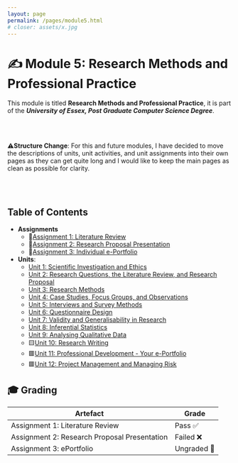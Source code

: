```yaml
---
layout: page
permalink: /pages/module5.html
# closer: assets/x.jpg
---
```


# ✍️ Module 5: Research Methods and Professional Practice

This module is titled **Research Methods and Professional Practice**, it is part of the ***University of Essex, Post Graduate Computer Science Degree***.

<br/>
<br/>

⚠️**Structure Change**: For this and future modules, I have decided to move the descriptions of units, unit activities, and unit assignments into their own pages as they can get quite long and I would like to keep the main pages as clean as possible for clarity.

<br/>
<br/>

## Table of Contents

- **Assignments**
  - 📃[Assignment 1: Literature Review](/pages/module5/assignment1/m5a1.html)
  - 📃[Assignment 2: Research Proposal Presentation](/pages/module5/assignment2/m5a2.html)
  - 📃[Assignment 3: Individual e-Portfolio](/pages/module5/assignment3/m5a3.html)
- **Units**:
  - [Unit 1: Scientific Investigation and Ethics](/pages/module5/unit-assignments/unit1/m5u1.html)
  - [Unit 2: Research Questions, the Literature Review, and Research Proposal](/pages/module5/unit-assignments/unit2/m5u2.html)
  - [Unit 3: Research Methods](/pages/module5/unit-assignments/unit3/m5u3.html)
  - [Unit 4: Case Studies, Focus Groups, and Observations](/pages/module5/unit-assignments/unit4/m5u4.html)
  - [Unit 5: Interviews and Survey Methods](/pages/module5/unit-assignments/unit5/m5u5.html)
  - [Unit 6: Questionnaire Design](/pages/module5/unit-assignments/unit6/m5u6.html)
  - [Unit 7: Validity and Generalisability in Research](/pages/module5/unit-assignments/unit7/m5u7.html)
  - [Unit 8: Inferential Statistics](/pages/module5/unit-assignments/unit8/m5u8.html)
  - [Unit 9: Analysing Qualitative Data](/pages/module5/unit-assignments/unit9/m5u9.html)
  - 🟨[Unit 10: Research Writing](/pages/module5/unit-assignments/unit10/m5u10.html)
  - 🟥[Unit 11: Professional Development - Your e-Portfolio](/pages/module5/unit-assignments/unit11/m5u11.html)
  - 🟥[Unit 12: Project Management and Managing Risk](/pages/module5/unit-assignments/unit12/m5u12.html)

## 🎓 Grading

| Artefact                           | Grade                |
| ---------------------------------- | -------------------- |
| Assignment 1: Literature Review | Pass ✅ |
| Assignment 2: Research Proposal Presentation | Failed ❌ |
| Assignment 3: ePortfolio | Ungraded 🚧 |  
